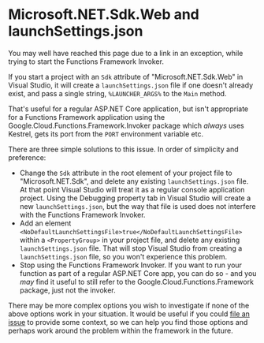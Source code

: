 # Microsoft.NET.Sdk.Web and launchSettings.json

You may well have reached this page due to a link in an exception,
while trying to start the Functions Framework Invoker.

If you start a project with an `Sdk` attribute of
"Microsoft.NET.Sdk.Web" in Visual Studio, it will create a
`launchSettings.json` file if one doesn't already exist, and pass a
single string, `%LAUNCHER_ARGS%` to the `Main` method.

That's useful for a regular ASP.NET Core application, but isn't
appropriate for a Functions Framework application using the
Google.Cloud.Functions.Framework.Invoker package which *always* uses
Kestrel, gets its port from the `PORT` environment variable etc.

There are three simple solutions to this issue. In order of
simplicity and preference:

- Change the `Sdk` attribute in the root element of your project
  file to "Microsoft.NET.Sdk", and delete any existing
  `launchSettings.json` file. At that point Visual Studio will
  treat it as a regular console application project. Using the
  Debugging property tab in Visual Studio will create a new
  `launchSettings.json`, but the way that file is used does not
  interfere with the Functions Framework Invoker.
- Add an element
  `<NoDefaultLaunchSettingsFile>true</NoDefaultLaunchSettingsFile>`
  within a `<PropertyGroup>` in your project file, and delete any
  existing `launchSettings.json` file. That will stop Visual Studio
  from creating a `launchSettings.json` file, so you won't experience
  this problem.
- Stop using the Functions Framework Invoker. If you want to run your
  function as part of a regular ASP.NET Core app, you can do so - and
  you *may* find it useful to still refer to the
  Google.Cloud.Functions.Framework package, just not the invoker.

There may be more complex options you wish to investigate if none
of the above options work in your situation. It would be useful if
you could [file an issue](https://github.com/GoogleCloudPlatform/functions-framework-dotnet/issues/new)
to provide some context, so we can help you find those options and
perhaps work around the problem within the framework in the future.

